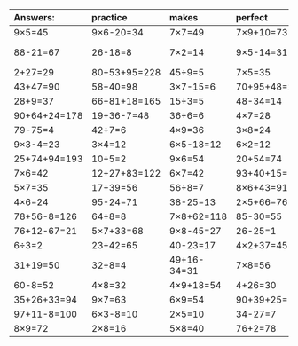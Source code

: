 | Answers: | practice | makes | perfect | ! |
| :--- | :--- | :--- | :--- | :--- |
| 9×5=45 | 9×6-20=34 | 7×7=49 | 7×9+10=73 | 7×9=63 | 
| 88-21=67 | 26-18=8 | 7×2=14 | 9×5-14=31 | 11+36-29=18 | 
| 2+27=29 | 80+53+95=228 | 45÷9=5 | 7×5=35 | 4×2=8 | 
| 43+47=90 | 58+40=98 | 3×7-15=6 | 70+95+48=213 | 19+7+38=64 | 
| 28+9=37 | 66+81+18=165 | 15÷3=5 | 48-34=14 | 3×7=21 | 
| 90+64+24=178 | 19+36-7=48 | 36÷6=6 | 4×7=28 | 8×5+73=113 | 
| 79-75=4 | 42÷7=6 | 4×9=36 | 3×8=24 | 2×3=6 | 
| 9×3-4=23 | 3×4=12 | 6×5-18=12 | 6×2=12 | 7×4=28 | 
| 25+74+94=193 | 10÷5=2 | 9×6=54 | 20+54=74 | 36÷4=9 | 
| 7×6=42 | 12+27+83=122 | 6×7=42 | 93+40+15=148 | 6×5=30 | 
| 5×7=35 | 17+39=56 | 56÷8=7 | 8×6+43=91 | 3×3=9 | 
| 4×6=24 | 95-24=71 | 38-25=13 | 2×5+66=76 | 4×7+8=36 | 
| 78+56-8=126 | 64÷8=8 | 7×8+62=118 | 85-30=55 | 8×5=40 | 
| 76+12-67=21 | 5×7+33=68 | 9×8-45=27 | 26-25=1 | 88-51=37 | 
| 6÷3=2 | 23+42=65 | 40-23=17 | 4×2+37=45 | 18÷3=6 | 
| 31+19=50 | 32÷8=4 | 49+16-34=31 | 7×8=56 | 61-18=43 | 
| 60-8=52 | 4×8=32 | 4×9+18=54 | 4+26=30 | 3×6-9=9 | 
| 35+26+33=94 | 9×7=63 | 6×9=54 | 90+39+25=154 | 91-81=10 | 
| 97+11-8=100 | 6×3-8=10 | 2×5=10 | 34-27=7 | 3×1=3 | 
| 8×9=72 | 2×8=16 | 5×8=40 | 76+2=78 | 7×5-15=20 | 
